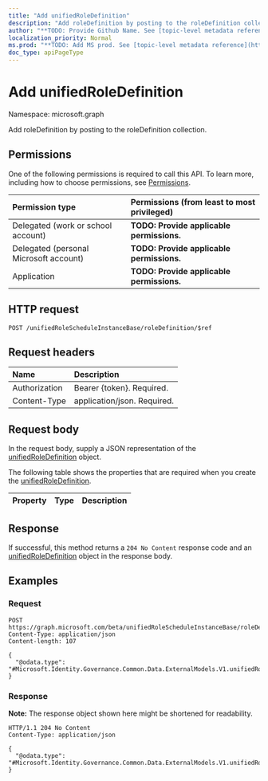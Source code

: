 ```yaml
---
title: "Add unifiedRoleDefinition"
description: "Add roleDefinition by posting to the roleDefinition collection."
author: "**TODO: Provide Github Name. See [topic-level metadata reference](https://msgo.azurewebsites.net/add/document/guidelines/metadata.html#topic-level-metadata)**"
localization_priority: Normal
ms.prod: "**TODO: Add MS prod. See [topic-level metadata reference](https://msgo.azurewebsites.net/add/document/guidelines/metadata.html#topic-level-metadata)**"
doc_type: apiPageType
---
```


# Add unifiedRoleDefinition
Namespace: microsoft.graph

Add roleDefinition by posting to the roleDefinition collection.

## Permissions
One of the following permissions is required to call this API. To learn more, including how to choose permissions, see [Permissions](/graph/permissions-reference).

|Permission type|Permissions (from least to most privileged)|
|:---|:---|
|Delegated (work or school account)|**TODO: Provide applicable permissions.**|
|Delegated (personal Microsoft account)|**TODO: Provide applicable permissions.**|
|Application|**TODO: Provide applicable permissions.**|

## HTTP request

<!-- {
  "blockType": "ignored"
}
-->
``` http
POST /unifiedRoleScheduleInstanceBase/roleDefinition/$ref
```

## Request headers
|Name|Description|
|:---|:---|
|Authorization|Bearer {token}. Required.|
|Content-Type|application/json. Required.|

## Request body
In the request body, supply a JSON representation of the [unifiedRoleDefinition](../resources/unifiedroledefinition.md) object.

The following table shows the properties that are required when you create the [unifiedRoleDefinition](../resources/unifiedroledefinition.md).

|Property|Type|Description|
|:---|:---|:---|



## Response

If successful, this method returns a `204 No Content` response code and an [unifiedRoleDefinition](../resources/unifiedroledefinition.md) object in the response body.

## Examples

### Request
<!-- {
  "blockType": "request",
  "name": "create_unifiedroledefinition_from_"
}
-->
``` http
POST https://graph.microsoft.com/beta/unifiedRoleScheduleInstanceBase/roleDefinition/$ref
Content-Type: application/json
Content-length: 107

{
  "@odata.type": "#Microsoft.Identity.Governance.Common.Data.ExternalModels.V1.unifiedRoleDefinition"
}
```


### Response
**Note:** The response object shown here might be shortened for readability.
<!-- {
  "blockType": "response",
  "truncated": true,
  "@odata.type": "Microsoft.Identity.Governance.Common.Data.ExternalModels.V1.unifiedRoleDefinition"
}
-->
``` http
HTTP/1.1 204 No Content
Content-Type: application/json

{
  "@odata.type": "#Microsoft.Identity.Governance.Common.Data.ExternalModels.V1.unifiedRoleDefinition"
}
```

